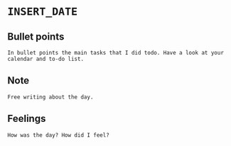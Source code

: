 # `INSERT_DATE`

## Bullet points
`In bullet points the main tasks that I did todo. Have a look at your calendar and to-do list.`

## Note
`Free writing about the day.`

## Feelings
`How was the day? How did I feel?`
